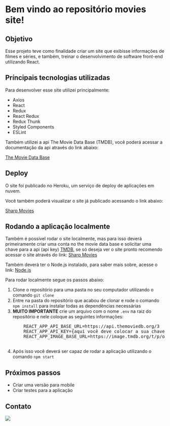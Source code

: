 <h1>Bem vindo ao repositório movies site!</h1>
<h2>Objetivo</h2>
<p>Esse projeto teve como finalidade criar um site que exibisse informações de filmes e séries, e também, treinar o desenvolvimento de software front-end utilizando React.</p>
<h2>Príncipais tecnologias utilizadas</h2>
<p>Para desenvolver esse site utilizei principalmente:</p>
<ul>
  <li>Axios</li>
  <li>React</li>
  <li>Redux</li>
  <li>React Redux</li>
  <li>Redux Thunk</li>
  <li>Styled Components</li>
  <li>ESLint</li>
</ul>
<p>Também utilizei a api The Movie Data Base (TMDB), você poderá acessar a documentação da api através do link abaixo:</p>
<a href="https://www.themoviedb.org/documentation/api?language=pt-BR" target="_blank">The Movie Data Base</a>
<h2>Deploy</h2>
<p>O site foi publicado no Heroku, um serviço de deploy de aplicações em nuvem.</p>
<p>Você também poderá visualizar o site já publicado acessando o link abaixo:</p>
<a href="https://sharp-movies.herokuapp.com/movies" target="_blank">Sharp Movies</a>
<h2>Rodando a aplicação localmente</h2>
<p>Também é possível rodar o site localmente, mas para isso deverá primeiramente criar uma conta no the movie data base e solicitar uma chave para a api (api key) <a href="https://www.themoviedb.org/?language=pt-BR" target="_blank">TMDB</a>, se só deseja ver o site pronto recomendo acessar o site através do link: <a href="https://sharp-movies.herokuapp.com/movies" target="_blank">Sharp Movies</a></p>
<p>Também deverá ter o Node.js instalado, para saber mais sobre, acesse o link: <a href="https://nodejs.org/en/" target="_blank">Node.js</a></p>
<p>Para rodar localmente segue os passos abaixo:</p>
<ol>
  <li>Clone o repositório para uma pasta no seu computador utilizando o comando <code>git clone</code></li>
  <li>Entre na pasta do repositório que acabou de clonar e rode o comando <code>npm install</code> para instalar todas as dependências necessárias</li>
  <li>
    <strong>MUITO IMPORTANTE</strong> crie um arquivo com o nome <code>.env</code> na raiz do repositório e nele coloque as seguintes informações:
  </li>
  <pre>
    REACT_APP_API_BASE_URL=https://api.themoviedb.org/3
    REACT_APP_API_KEY={aqui você deve colocar a sua chave que solicitou no The Movie Data Base}
    REACT_APP_IMAGE_BASE_URL=https://image.tmdb.org/t/p/original
  </pre>
  <li>Após isso você deverá ser capaz de rodar a aplicação utilizando o comando <code>npm start</code></li>
</ol>
<h2>Próximos passos</h2>
<ul>
  <li>Criar uma versão para mobile</li>
  <li>Criar testes para a aplicação</li>
</ul>
<h2>Contato</h2>
<a href="https://www.linkedin.com/in/josimar-souza-brito/" target="_blank"><img src="https://img.shields.io/badge/LinkedIn-0077B5?style=for-the-badge&logo=linkedin&logoColor=white" /></a>